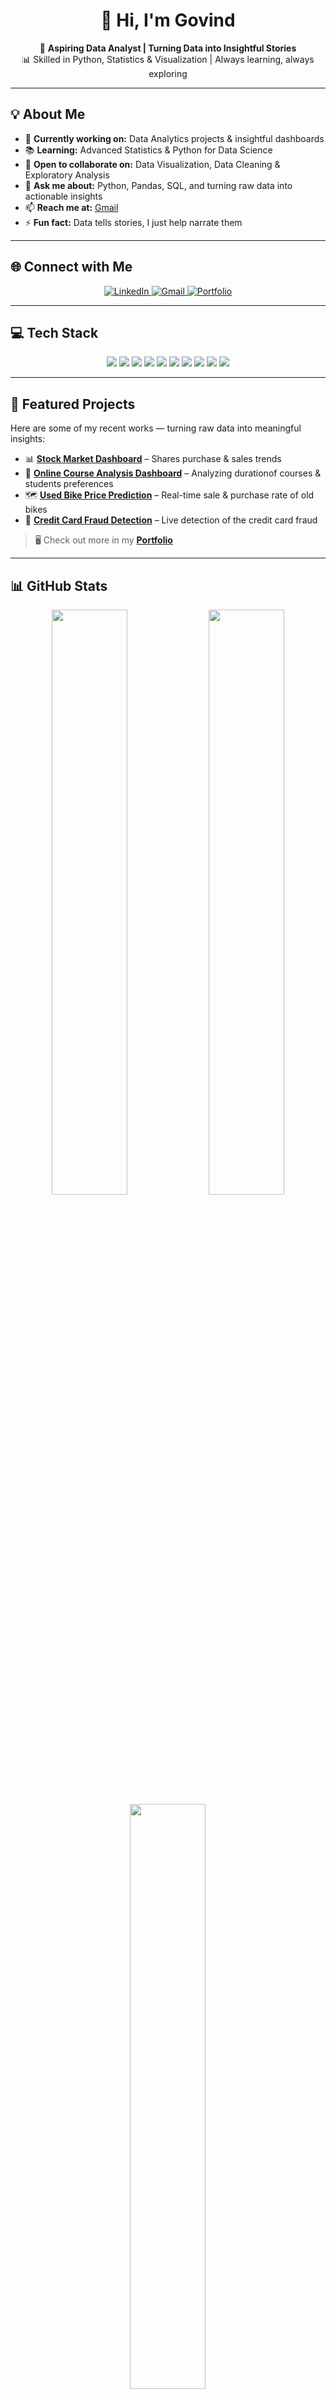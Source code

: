 <h1 align="center">👋 Hi, I'm Govind</h1>

<p align="center">
🎯 <strong>Aspiring Data Analyst | Turning Data into Insightful Stories</strong><br>
📊 Skilled in Python, Statistics & Visualization | Always learning, always exploring
</p>

---

## 💡 About Me
- 🔭 **Currently working on:** Data Analytics projects & insightful dashboards  
- 📚 **Learning:** Advanced Statistics & Python for Data Science  
- 🤝 **Open to collaborate on:** Data Visualization, Data Cleaning & Exploratory Analysis  
- 💬 **Ask me about:** Python, Pandas, SQL, and turning raw data into actionable insights  
- 📫 **Reach me at:** [Gmail](mailto:govindgupta057@gmail.com)  
- ⚡ **Fun fact:** Data tells stories, I just help narrate them  

---

## 🌐 Connect with Me
<p align="center">
  <a href="https://linkedin.com/in/govindg1211" target="_blank">
    <img src="https://img.shields.io/badge/LinkedIn-0A66C2?style=for-the-badge&logo=linkedin&logoColor=white" alt="LinkedIn"/>
  </a>
  <a href="mailto:govindgupta057@gmail.com" target="_blank">
    <img src="https://img.shields.io/badge/Gmail-D14836?style=for-the-badge&logo=gmail&logoColor=white" alt="Gmail"/>
  </a>
  <a href="https://www.datascienceportfol.io/govindg1211" target="_blank">
    <img src="https://img.shields.io/badge/Portfolio-4B8BBE?style=for-the-badge&logo=Google-Chrome&logoColor=white" alt="Portfolio"/>
  </a>
</p>

---

## 💻 Tech Stack
<p align="center">
  <img src="https://img.shields.io/badge/Python-3776AB?style=for-the-badge&logo=python&logoColor=yellow"/>
  <img src="https://img.shields.io/badge/NumPy-013243?style=for-the-badge&logo=numpy&logoColor=white"/>
  <img src="https://img.shields.io/badge/Pandas-150458?style=for-the-badge&logo=pandas&logoColor=white"/>
  <img src="https://img.shields.io/badge/Matplotlib-ffffff?style=for-the-badge&logo=matplotlib&logoColor=black"/>
  <img src="https://img.shields.io/badge/scikit--learn-F7931E?style=for-the-badge&logo=scikit-learn&logoColor=white"/>
  <img src="https://img.shields.io/badge/MySQL-4479A1?style=for-the-badge&logo=mysql&logoColor=white"/>
  <img src="https://img.shields.io/badge/Power_BI-F2C811?style=for-the-badge&logo=powerbi&logoColor=black"/>
  <img src="https://img.shields.io/badge/C++-00599C?style=for-the-badge&logo=c%2B%2B&logoColor=white"/>
  <img src="https://img.shields.io/badge/HTML5-E34F26?style=for-the-badge&logo=html5&logoColor=white"/>
  <img src="https://img.shields.io/badge/CSS3-1572B6?style=for-the-badge&logo=css3&logoColor=white"/>
</p>

---

## 📂 Featured Projects
Here are some of my recent works — turning raw data into meaningful insights:  
- 📊 **[Stock Market Dashboard](https://github.com/Govindg1211/Stock-Market-Dashboard)** – Shares purchase & sales trends  
- 🛒 **[Online Course Analysis Dashboard](https://github.com/Govindg1211/Online-Course-Analysis-Dashboard)** – Analyzing durationof courses & students preferences  
- 🗺 **[Used Bike Price Prediction](https://github.com/Govindg1211/Used-Bike-Price-Prediction)** – Real-time sale & purchase rate of old bikes   
- 🍟 **[Credit Card Fraud Detection](https://github.com/Govindg1211/Credit-Card-Fraud-Detection)** – Live detection of the credit card fraud  

> 🖥 Check out more in my **[Portfolio](https://www.datascienceportfol.io/govindg1211)**

---

## 📊 GitHub Stats
<div align="center">
  <img src="https://github-readme-stats.vercel.app/api?username=Govindg1211&theme=tokyonight&show_icons=true" width="49%" />
<img src="https://github-readme-streak-stats.herokuapp.com?user=Govindg1211&theme=tokyonight&hide_border=false" width="49%" />
  <br>
  <img src="https://github-readme-stats.vercel.app/api/top-langs/?username=Govindg1211&layout=compact&theme=tokyonight" width="49%" />
</div>

---

## 🏆 GitHub Achievements
<p align="center">
  <img src="https://github-profile-trophy.vercel.app/?username=Govindg1211&theme=radical&no-frame=true&margin-w=10" width="80%" />
</p>

---

## ✍️ Daily Quote
<p align="center">
  <img src="https://quotes-github-readme.vercel.app/api?type=horizontal&theme=radical" width="70%" />
</p>
